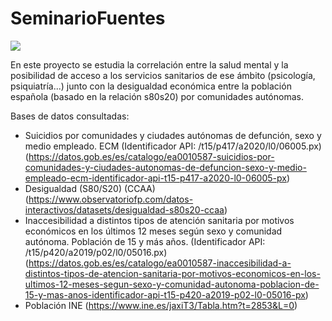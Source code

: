 # SeminarioFuentes
 ![](https://blogs.iadb.org/trabajo/wp-content/uploads/sites/25/2020/06/datos-coronavirus.jpg)
 
En este proyecto se estudia la correlación entre la salud mental y la posibilidad de acceso a los servicios sanitarios de ese ámbito (psicología, psiquiatría...) junto con la desigualdad económica entre la población española (basado en la relación s80s20) por comunidades autónomas. 

Bases de datos consultadas:
* Suicidios por comunidades y ciudades autónomas de defunción, sexo y medio empleado. ECM (Identificador API: /t15/p417/a2020/l0/06005.px) (https://datos.gob.es/es/catalogo/ea0010587-suicidios-por-comunidades-y-ciudades-autonomas-de-defuncion-sexo-y-medio-empleado-ecm-identificador-api-t15-p417-a2020-l0-06005-px)
* Desigualdad (S80/S20) (CCAA) (https://www.observatoriofp.com/datos-interactivos/datasets/desigualdad-s80s20-ccaa)
* Inaccesibilidad a distintos tipos de atención sanitaria por motivos económicos en los últimos 12 meses según sexo y comunidad autónoma. Población de 15 y más años. (Identificador API: /t15/p420/a2019/p02/l0/05016.px) (https://datos.gob.es/es/catalogo/ea0010587-inaccesibilidad-a-distintos-tipos-de-atencion-sanitaria-por-motivos-economicos-en-los-ultimos-12-meses-segun-sexo-y-comunidad-autonoma-poblacion-de-15-y-mas-anos-identificador-api-t15-p420-a2019-p02-l0-05016-px)
* Población INE (https://www.ine.es/jaxiT3/Tabla.htm?t=2853&L=0)


